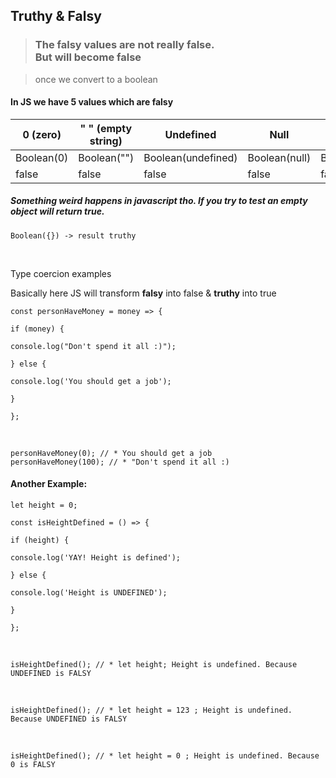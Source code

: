 
##  Truthy & Falsy



>  <h3>The falsy values are not really false. <br/> But will become false



> once we convert to a boolean</h3>



<h4>In JS we have 5 values which are falsy</h4>


| 0 (zero) | " " (empty string) | Undefined | Null | NaN |
|--|--|--|--|--|
| Boolean(0) | Boolean("") | Boolean(undefined) | Boolean(null) | Boolean(NaN) |
| false | false | false | false | false |

<h5>Something weird happens in javascript tho. If you try to test an empty object will return true.</h5>



    Boolean({}) -> result truthy


<br/>



Type coercion examples <br/>



Basically here JS will transform <strong>falsy</strong> into false & <strong>truthy</strong> into true



    const personHaveMoney = money => {

    if (money) {

    console.log("Don't spend it all :)");

    } else {

    console.log('You should get a job');

    }

    };



<br/>



    personHaveMoney(0); // * You should get a job
    personHaveMoney(100); // * "Don't spend it all :)



<h4>Another Example:</h4>

    let height = 0;

    const isHeightDefined = () => {

    if (height) {

    console.log('YAY! Height is defined');

    } else {

    console.log('Height is UNDEFINED');

    }

    };

<br/>



    isHeightDefined(); // * let height; Height is undefined. Because UNDEFINED is FALSY

<br/>



    isHeightDefined(); // * let height = 123 ; Height is undefined. Because UNDEFINED is FALSY



<br/>



    isHeightDefined(); // * let height = 0 ; Height is undefined. Because 0 is FALSY
